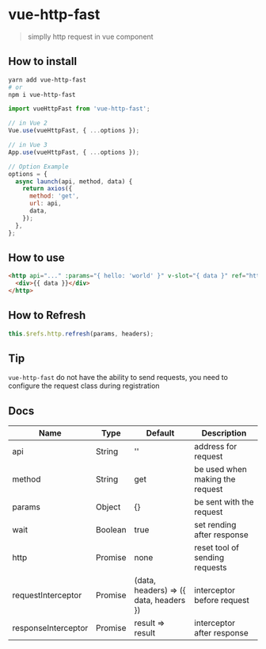 # vue-http-fast

> simplly http request in vue component

## How to install

```sh
yarn add vue-http-fast
# or
npm i vue-http-fast
```

```js
import vueHttpFast from 'vue-http-fast';

// in Vue 2
Vue.use(vueHttpFast, { ...options });

// in Vue 3
App.use(vueHttpFast, { ...options });

// Option Example
options = {
  async launch(api, method, data) {
    return axios({
      method: 'get',
      url: api,
      data,
    });
  },
};
```

## How to use

```html
<http api="..." :params="{ hello: 'world' }" v-slot="{ data }" ref="http">
  <div>{{ data }}</div>
</http>
```

## How to Refresh

```js
this.$refs.http.refresh(params, headers);
```

## Tip

`vue-http-fast` do not have the ability to send requests, you need to configure the request class during registration

## Docs

| Name                | Type    | Default                                | Description                     |
| ------------------- | ------- | -------------------------------------- | ------------------------------- |
| api                 | String  | ''                                     | address for request             |
| method              | String  | get                                    | be used when making the request |
| params              | Object  | {}                                     | be sent with the request        |
| wait                | Boolean | true                                   | set rending after response      |
| http                | Promise | none                                   | reset tool of sending requests  |
| requestInterceptor  | Promise | (data, headers) => ({ data, headers }) | interceptor before request      |
| responseInterceptor | Promise | result => result                       | interceptor after response      |
